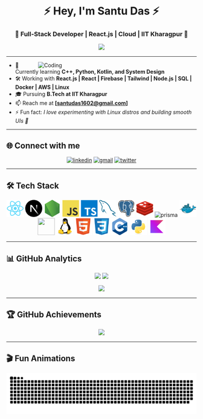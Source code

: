 <h1 align="center">⚡ Hey, I'm Santu Das ⚡</h1>
<h3 align="center">🚀 Full-Stack Developer | React.js | Cloud | IIT Kharagpur 🚀</h3>

<p align="center">
  <img src="https://readme-typing-svg.herokuapp.com?size=24&color=36BCF7&center=true&vCenter=true&width=700&lines=💻+Full-Stack+%26+App+Developer;⚡+Linux+%26+Cloud+Enthusiast;🎯+Data+Structures+%26+Algorithms+Learner;🎓+Student+at+IIT+Kharagpur" />
</p>

---

<img align="right" alt="Coding" width="420" src="https://media.giphy.com/media/qgQUggAC3Pfv687qPC/giphy.gif">

- 🌱 Currently learning **C++, Python, Kotlin, and System Design**  
- 🛠️ Working with **React.js | React | Firebase | Tailwind | Node.js | SQL | Docker | AWS | Linux**  
- 🎓 Pursuing **B.Tech at IIT Kharagpur**  
- 📫 Reach me at **[santudas1602@gmail.com]**  
- ⚡ Fun fact: *I love experimenting with Linux distros and building smooth UIs 🤩*  

---

## 🌐 Connect with me  
<p align="center">
<a href="https://linkedin.com/in/santudas" target="blank"><img src="https://cdn-icons-png.flaticon.com/512/174/174857.png" alt="linkedin" height="40"/></a>
<a href="mailto:santudas1602@gmail.com"><img src="https://cdn-icons-png.flaticon.com/512/732/732200.png" alt="gmail" height="40"/></a>
<a href="https://twitter.com/YOUR-TWITTER" target="blank"><img src="https://cdn-icons-png.flaticon.com/512/733/733579.png" alt="twitter" height="40"/></a>
</p>

---

## 🛠️ Tech Stack  
<p align="center">
  <!-- Core -->
  <img src="https://raw.githubusercontent.com/devicons/devicon/master/icons/react/react-original.svg" width="45" height="45"/>
  <img src="https://raw.githubusercontent.com/devicons/devicon/master/icons/nextjs/nextjs-original.svg" width="45" height="45"/>
  <img src="https://raw.githubusercontent.com/devicons/devicon/master/icons/nodejs/nodejs-original.svg" width="45" height="45"/>
  <img src="https://raw.githubusercontent.com/devicons/devicon/master/icons/javascript/javascript-original.svg" width="45" height="45"/>
  <img src="https://raw.githubusercontent.com/devicons/devicon/master/icons/typescript/typescript-original.svg" width="45" height="45"/>
  
  <!-- Database -->
  <img src="https://raw.githubusercontent.com/devicons/devicon/master/icons/mysql/mysql-original.svg" width="45" height="45"/>
  <img src="https://raw.githubusercontent.com/devicons/devicon/master/icons/postgresql/postgresql-original.svg" width="45" height="45"/>
  <img src="https://raw.githubusercontent.com/devicons/devicon/master/icons/redis/redis-original.svg" width="45" height="45"/>
  <img src="https://avatars.githubusercontent.com/u/17219288?s=200&v=4" width="45" height="45" alt="prisma"/>
  
  <!-- DevOps / Cloud -->
  <img src="https://raw.githubusercontent.com/devicons/devicon/master/icons/docker/docker-original.svg" width="45" height="45"/>
  <img src="https://cdn.worldvectorlogo.com/logos/aws-2.svg" width="45" height="45"/>
  <img src="https://raw.githubusercontent.com/devicons/devicon/master/icons/linux/linux-original.svg" width="45" height="45"/>
  
  <!-- Extras -->
  <img src="https://raw.githubusercontent.com/devicons/devicon/master/icons/html5/html5-original.svg" width="45" height="45"/>
  <img src="https://raw.githubusercontent.com/devicons/devicon/master/icons/css3/css3-original.svg" width="45" height="45"/>
  <img src="https://raw.githubusercontent.com/devicons/devicon/master/icons/cplusplus/cplusplus-original.svg" width="45" height="45"/>
  <img src="https://raw.githubusercontent.com/devicons/devicon/master/icons/python/python-original.svg" width="45" height="45"/>
  <img src="https://raw.githubusercontent.com/devicons/devicon/master/icons/kotlin/kotlin-original.svg" width="45" height="45"/>
</p>

---

## 📊 GitHub Analytics  
<p align="center">
  <img src="https://github-readme-stats.vercel.app/api?username=YOURUSERNAME&show_icons=true&theme=tokyonight" height="180"/>
  <img src="https://github-readme-streak-stats.herokuapp.com/?user=YOURUSERNAME&theme=tokyonight" height="180"/>
</p>

<p align="center">
  <img src="https://github-readme-stats.vercel.app/api/top-langs/?username=YOURUSERNAME&layout=compact&theme=tokyonight" height="180"/>
</p>

---

## 🏆 GitHub Achievements  
<p align="center">
  <img src="https://github-profile-trophy.vercel.app/?username=YOURUSERNAME&theme=radical&margin-w=15&margin-h=15"/>
</p>

---

## 🎬 Fun Animations  
<p align="center">
  <img src="https://raw.githubusercontent.com/Platane/snk/output/github-contribution-grid-snake.svg" alt="snake animation"/>
</p>
